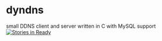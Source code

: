 # dyndns
small DDNS client and server written in C with MySQL support<br>
[![Stories in Ready](https://badge.waffle.io/kkrolikowski/dyndns.png?label=ready&title=Ready)](http://waffle.io/kkrolikowski/dyndns)

